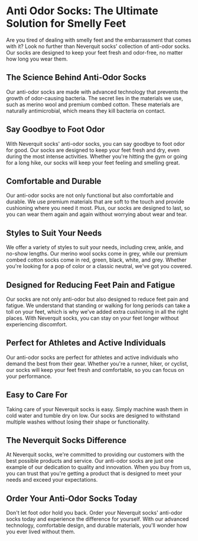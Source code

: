 # Anti Odor Socks: The Ultimate Solution for Smelly Feet

Are you tired of dealing with smelly feet and the embarrassment that comes with it? Look no further than Neverquit socks' collection of anti-odor socks. Our socks are designed to keep your feet fresh and odor-free, no matter how long you wear them.

## The Science Behind Anti-Odor Socks

Our anti-odor socks are made with advanced technology that prevents the growth of odor-causing bacteria. The secret lies in the materials we use, such as merino wool and premium combed cotton. These materials are naturally antimicrobial, which means they kill bacteria on contact.

## Say Goodbye to Foot Odor

With Neverquit socks' anti-odor socks, you can say goodbye to foot odor for good. Our socks are designed to keep your feet fresh and dry, even during the most intense activities. Whether you're hitting the gym or going for a long hike, our socks will keep your feet feeling and smelling great.

## Comfortable and Durable

Our anti-odor socks are not only functional but also comfortable and durable. We use premium materials that are soft to the touch and provide cushioning where you need it most. Plus, our socks are designed to last, so you can wear them again and again without worrying about wear and tear.

## Styles to Suit Your Needs

We offer a variety of styles to suit your needs, including crew, ankle, and no-show lengths. Our merino wool socks come in grey, while our premium combed cotton socks come in red, green, black, white, and grey. Whether you're looking for a pop of color or a classic neutral, we've got you covered.

## Designed for Reducing Feet Pain and Fatigue

Our socks are not only anti-odor but also designed to reduce feet pain and fatigue. We understand that standing or walking for long periods can take a toll on your feet, which is why we've added extra cushioning in all the right places. With Neverquit socks, you can stay on your feet longer without experiencing discomfort.

## Perfect for Athletes and Active Individuals

Our anti-odor socks are perfect for athletes and active individuals who demand the best from their gear. Whether you're a runner, hiker, or cyclist, our socks will keep your feet fresh and comfortable, so you can focus on your performance.

## Easy to Care For

Taking care of your Neverquit socks is easy. Simply machine wash them in cold water and tumble dry on low. Our socks are designed to withstand multiple washes without losing their shape or functionality.

## The Neverquit Socks Difference

At Neverquit socks, we're committed to providing our customers with the best possible products and service. Our anti-odor socks are just one example of our dedication to quality and innovation. When you buy from us, you can trust that you're getting a product that is designed to meet your needs and exceed your expectations.

## Order Your Anti-Odor Socks Today

Don't let foot odor hold you back. Order your Neverquit socks' anti-odor socks today and experience the difference for yourself. With our advanced technology, comfortable design, and durable materials, you'll wonder how you ever lived without them.